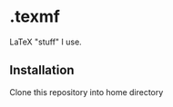 .texmf
======

LaTeX "stuff" I use.


Installation
------------
Clone this repository into home directory
